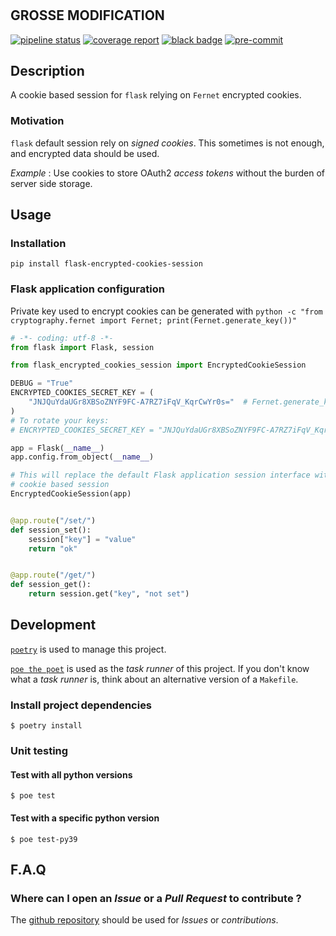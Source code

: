 #
## GROSSE MODIFICATION
[![pipeline status](https://gitlab.in2p3.fr/rferrand/flask-encrypted-cookies-session/badges/develop/pipeline.svg)](https://gitlab.in2p3.fr/rferrand/flask-encrypted-cookies-session/-/commits/develop)
[![coverage report](https://gitlab.in2p3.fr/rferrand/flask-encrypted-cookies-session/badges/develop/coverage.svg)](https://gitlab.in2p3.fr/rferrand/flask-encrypted-cookies-session/-/commits/develop)
[![black badge](https://img.shields.io/badge/code%20style-black-000000.svg)](https://img.shields.io/badge/code%20style-black-000000.svg)
[![pre-commit](https://img.shields.io/badge/pre--commit-enabled-brightgreen?logo=pre-commit&logoColor=white)](https://github.com/pre-commit/pre-commit)

## Description

A cookie based session for `flask` relying on `Fernet` encrypted cookies.

### Motivation

`flask` default session rely on _signed cookies_. This sometimes is not enough, and encrypted data should be used.

_Example_ : Use cookies to store OAuth2 _access tokens_ without the burden of server side storage.


## Usage

### Installation

`pip install flask-encrypted-cookies-session`


### Flask application configuration

Private key used to encrypt cookies can be generated with `python -c "from cryptography.fernet import Fernet; print(Fernet.generate_key())"`

```python
# -*- coding: utf-8 -*-
from flask import Flask, session

from flask_encrypted_cookies_session import EncryptedCookieSession

DEBUG = "True"
ENCRYPTED_COOKIES_SECRET_KEY = (
    "JNJQuYdaUGr8XBSoZNYF9FC-A7RZ7iFqV_KqrCwYr0s="  # Fernet.generate_key()
)
# To rotate your keys:
# ENCRYPTED_COOKIES_SECRET_KEY = "JNJQuYdaUGr8XBSoZNYF9FC-A7RZ7iFqV_KqrCwYr0s=,Dfo2hCeG-S6CeY-_tgJ33gip9rxC2t8qNK0CM0gZlRk="  # [Fernet.generate_key(), Fernet.generate_key()]

app = Flask(__name__)
app.config.from_object(__name__)

# This will replace the default Flask application session interface with the encrypted
# cookie based session
EncryptedCookieSession(app)


@app.route("/set/")
def session_set():
    session["key"] = "value"
    return "ok"


@app.route("/get/")
def session_get():
    return session.get("key", "not set")
```

## Development

[`poetry`](https://python-poetry.org/) is used to manage this project.

[`poe the poet`](https://github.com/nat-n/poethepoet) is used as the _task runner_ of this project. If you don't know what a _task runner_ is, think about an alternative version of a `Makefile`.

### Install project dependencies

```
$ poetry install
```

### Unit testing

#### Test with all python versions

```
$ poe test
```

#### Test with a specific python version

```
$ poe test-py39
```

## F.A.Q

### Where can I open an _Issue_ or a _Pull Request_ to contribute ?

The [github repository](https://github.com/riton/flask-encrypted-cookies-session) should be used for _Issues_ or _contributions_.
